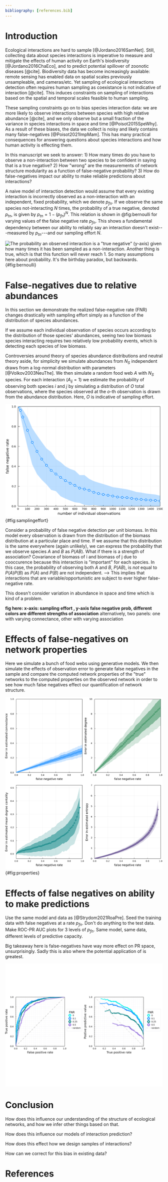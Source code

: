 ```yaml
---
bibliography: [references.bib]
---
```


# Introduction


Ecological interactions are hard to sample [@Jordano2016SamNet]. Still,
collecting data about species interactions is imperative to measure and mitigate
the effects of human activity on Earth's biodiversity [@Jordano2016ChaEco], and
to predict potential spillover of zoonotic diseases [@cite]. Biodiversity data
has become increasingly available: remote sensing has enabled data on spatial
scales previously unsampleable, and cameras/etc. Yet sampling of ecological
interactions detection often requires human sampling as coexistance is not
indicative of interaction [@cite]. This induces constraints on sampling of
interactions based on the spatial and temporal scales feasible to human
sampling.

These sampling constraints go on to bias species interaction data: we are more
likely to observe interactions between species with high relative abundance
[@cite], and we only observe but a small fraction of the variance in species
interactions in space and time [@Poisot2015SpeWhy]. As a result of these biases,
the data we collect is noisy and likely contains many false-negatives
[@Poisot2021ImpMam]. This has many practical consequences for answering
questions about species interactions and how human activity is effecting them.

In this manuscript we seek to answer: 1) How many times do you have to observe a
non-interaction between two species to be confident in saying that is a true
negative? 2) How "wrong" are the measurements of network structure modularity as
a function of false-negative probability? 3) How do false-negatives impact our
ability to make reliable predictions about interactions?

A naive model of interaction detection would assume that every existing
interaction is incorrectly observed as a non-interaction with an independent,
fixed probability, which we denote $p_{fn}$. If we observe the same species
not-interacting $N$ times, the probability of a true negative, denoted $p_{tn}$,
is given by $p_{tn} = 1 - (p_{fn})^N$. This relation is shown in @fig:bernoulli
for varying values of the false negative rate $p_{fn}$. This shows a fundamental
dependency between our ability to reliably say an interaction doesn't
exist---measured by $p_{tn}$---and our sampling effort $N$.

![The probability an observed interaction is a "true negative" (y-axis) given
how many times it has been sampled as a non-interaction. Another thing is true,
which is that this function will never reach 1. So many assumptions here about
probability. It's the birthday paradox, but backwards.
](./figures/bernoulli.png){#fig:bernoulli}




# False-negatives due to relative abundances

In this section we demonstrate the realized false-negative rate (FNR) changes
drastically with sampling effort simply as a function of the distribution
of species abundances.

If we assume each individual observation of species occurs according to the
distribution of those species' abundances, seeing two low biomass species
interacting requires two relatively low probability events, which is detecting
each species of low biomass.

Controversies around theory of species abundance distributions and neutral
theory aside, for simplicity we simulate abundances from $N_S$ independent draws
from a log-normal distribution with parameters [@Volkov2003NeuThe]. We then
simulate a random food web $A$ with $N_S$ species. For each interaction ($A_{ij}
= 1$) we estimate the probability of observing both species $i$ and $j$ by
simulating a distribution of $O$ total observations, where the species observed
at the $o$-th observation is drawn from the abundance distribution. Here, $O$ is
indicative of sampling effort.


![sampling effort fnr. 95% ci in fill.](./figures/samplingeffort_fnr.png){#fig:samplingeffort}

Consider a probability of false negative detection per unit biomass. In this
model every observation is drawn from the distribution of the biomass
distribution at a particular place and time. If we assume that this distribution
is the same everywhere (again unlikely), we can express the probability that we
observe species $A$ and $B$ as $P(AB)$. What if there is a strength of
association? Covariance of biomass of i and biomass of j due to cooccurence
because this interaction is "important" for each species. In this case, the
probability of observing both $A$ and $B$, $P(AB)$, is _not_ equal to $P(A)P(B)$
as $P(A)$ and $P(B)$ are not independent. --> This implies that interactions
that are variable/opportunistic are subject to ever higher false-negative rate.

This doesn't consider variation in abundance in space and time which is kind of
a problem.

**fig here: x-axis: sampling effort , y-axis false negative prob, different
colors are different strengths of association**
alternatively, two panels: one with varying connectance, other with varying association

# Effects of false-negatives on network properties

Here we simulate a bunch of food webs using generative models.
We then simulate the effects of observation error to generate
false negatives in the sample and compare the computed network
properties of the "true" networks to the computed properties on
the observed network in order to see how much false negatives
effect our quantification of network structure.

![fig. 1$\sigma$ in first grad, 2$\sigma$ in second ](./figures/properties_error.png){#fig:properties}

# Effects of false negatives on ability to make predictions

Use the same model and data as [@Strydom2021RoaPre]. Seed the training
data with false negatives at a rate $p_{fn}$. Don't do anything to
the test data. Make ROC-PR AUC plots for 3 levels of $p_{fn}$. Same
model, same data, different levels of predictive capacity.

Big takeaway here is false-negatives have way more effect on
PR space, unsurprisingly. Sadly this is also where the potential application of
is greatest.

![fig](./figures/rocpr_falsenegatives.png)

# Conclusion

How does this influence our understanding of the structure of ecological
networks, and how we infer other things based on that.  

How does this influence our models of interaction prediction?

How does this effect how we design samples of interactions?

How can we correct for this bias in existing data?

# References
